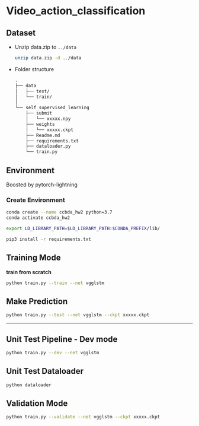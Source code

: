 # Video_action_classification

## Dataset

- Unzip data.zip to `../data`

    ```sh
    unzip data.zip -d ../data
    ```

- Folder structure

    ```txt
    .
    ├── data
    │   ├── test/
    │   └── train/
    │ 
	└── self_supervised_learning 
		├── submit
    	│   └── xxxxx.npy
    	├── weights
    	│   └── xxxxx.ckpt
    	├── Readme.md
    	├── requirements.txt
    	├── dataloader.py
    	└── train.py
    ```
## Environment
Boosted by pytorch-lightning

### Create Environment

```sh
conda create --name ccbda_hw2 python=3.7
conda activate ccbda_hw2

export LD_LIBRARY_PATH=$LD_LIBRARY_PATH:$CONDA_PREFIX/lib/

pip3 install -r requirements.txt
```


## Training Mode
__train from scratch__
```sh
python train.py --train --net vgglstm
```

## Make Prediction

```sh
python train.py --test --net vgglstm --ckpt xxxxx.ckpt 
```
---

## Unit Test Pipeline - Dev mode

```sh
python train.py --dev --net vgglstm
```
## Unit Test Dataloader

```sh
python dataloader
```
## Validation Mode

```sh
python train.py --validate --net vgglstm --ckpt xxxxx.ckpt
```
